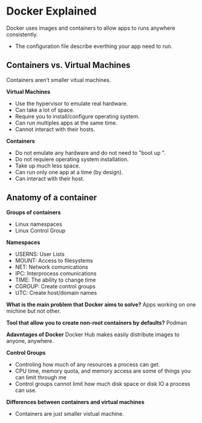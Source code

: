 # Docker Explained

Docker uses images and containers to allow apps to runs anywhere consistently.

* The configuration file describe everthing your app need to run. 

## Containers vs. Virtual Machines 

Containers aren't smaller vitual machines. 

**Virtual Machines**

- Use the hypervisor to emulate real hardware.
- Can take a lot of space.
- Require you to install/configure operating system. 
- Can run multiples apps at the same time. 
- Cannot interact with their hosts. 

**Containers**

- Do not emulate any hardware and do not need to "boot up ".
- Do not requiere operating system installation.
- Take up much less space. 
- Can run only one app at a time (by design). 
- Can interact with their host.

## Anatomy of a container

**Groups of containers**
- Linux namespaces
- Linux Control Group

**Namespaces**

- USERNS: User Lists
- MOUNT: Access to filesystems
- NET: Network comunications
- IPC: Interprocess comunications
- TIME: The ability to change time
- CGROUP: Create control groups 
- UTC: Create host/domain names

**What is the main problem that Docker aims to solve?**
Apps working on one michine but not other.

**Tool that allow you to create non-root containers by defaults?**
Podman

**Adavntages of Docker**
Docker Hub makes easily distribute images to anyone, anywhere. 

**Control Groups**
- Controling how much of any resources a process can get. 
- CPU time, memory quota, and memory access are some of things you can limit through me 
- Control groups cannot limit how much disk space or disk IO a process can use.

**Differences between containers and virtual machines**
- Containers are just smaller vistual machine. 